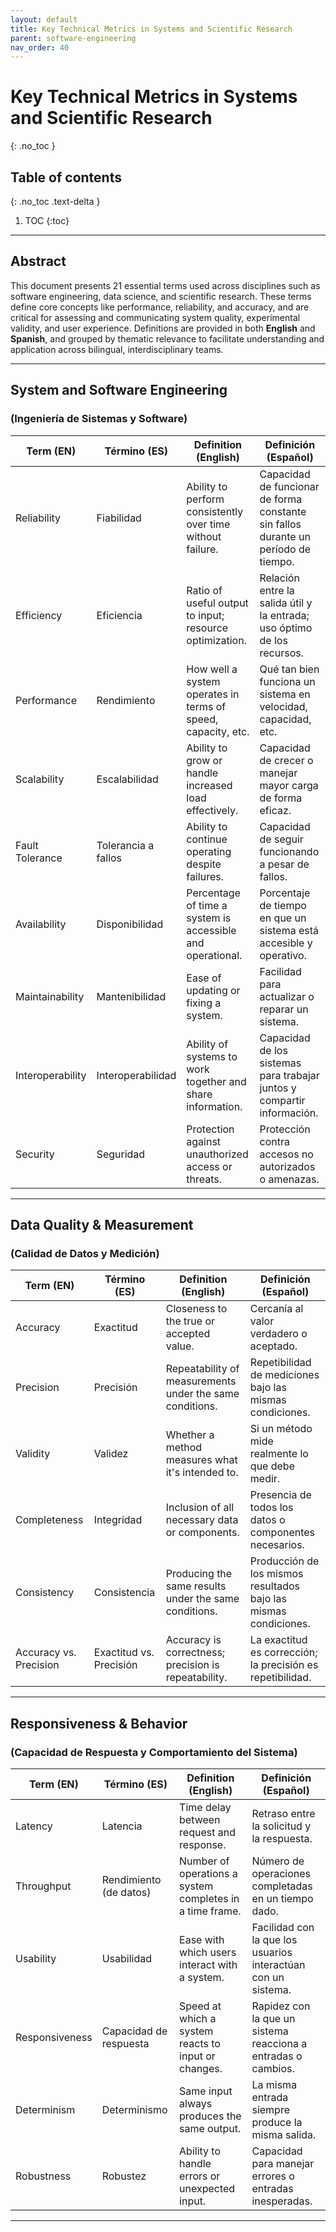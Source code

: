 ```yaml
---
layout: default
title: Key Technical Metrics in Systems and Scientific Research
parent: software-engineering
nav_order: 40
---
```

# Key Technical Metrics in Systems and Scientific Research
{: .no_toc }

## Table of contents
{: .no_toc .text-delta }

1. TOC
{:toc}

---

## Abstract

This document presents 21 essential terms used across disciplines such as software engineering, data science, and scientific research. These terms define core concepts like performance, reliability, and accuracy, and are critical for assessing and communicating system quality, experimental validity, and user experience. Definitions are provided in both **English** and **Spanish**, and grouped by thematic relevance to facilitate understanding and application across bilingual, interdisciplinary teams.

---

## System and Software Engineering

### (Ingeniería de Sistemas y Software)

| **Term (EN)**    | **Término (ES)**    | **Definition (English)**                                     | **Definición (Español)**                                                           |
| ---------------- | ------------------- | ------------------------------------------------------------ | ---------------------------------------------------------------------------------- |
| Reliability      | Fiabilidad          | Ability to perform consistently over time without failure.   | Capacidad de funcionar de forma constante sin fallos durante un período de tiempo. |
| Efficiency       | Eficiencia          | Ratio of useful output to input; resource optimization.      | Relación entre la salida útil y la entrada; uso óptimo de los recursos.            |
| Performance      | Rendimiento         | How well a system operates in terms of speed, capacity, etc. | Qué tan bien funciona un sistema en velocidad, capacidad, etc.                     |
| Scalability      | Escalabilidad       | Ability to grow or handle increased load effectively.        | Capacidad de crecer o manejar mayor carga de forma eficaz.                         |
| Fault Tolerance  | Tolerancia a fallos | Ability to continue operating despite failures.              | Capacidad de seguir funcionando a pesar de fallos.                                 |
| Availability     | Disponibilidad      | Percentage of time a system is accessible and operational.   | Porcentaje de tiempo en que un sistema está accesible y operativo.                 |
| Maintainability  | Mantenibilidad      | Ease of updating or fixing a system.                         | Facilidad para actualizar o reparar un sistema.                                    |
| Interoperability | Interoperabilidad   | Ability of systems to work together and share information.   | Capacidad de los sistemas para trabajar juntos y compartir información.            |
| Security         | Seguridad           | Protection against unauthorized access or threats.           | Protección contra accesos no autorizados o amenazas.                               |

---

## Data Quality & Measurement

### (Calidad de Datos y Medición)

| **Term (EN)**          | **Término (ES)**        | **Definition (English)**                                 | **Definición (Español)**                                         |
| ---------------------- | ----------------------- | -------------------------------------------------------- | ---------------------------------------------------------------- |
| Accuracy               | Exactitud               | Closeness to the true or accepted value.                 | Cercanía al valor verdadero o aceptado.                          |
| Precision              | Precisión               | Repeatability of measurements under the same conditions. | Repetibilidad de mediciones bajo las mismas condiciones.         |
| Validity               | Validez                 | Whether a method measures what it's intended to.         | Si un método mide realmente lo que debe medir.                   |
| Completeness           | Integridad              | Inclusion of all necessary data or components.           | Presencia de todos los datos o componentes necesarios.           |
| Consistency            | Consistencia            | Producing the same results under the same conditions.    | Producción de los mismos resultados bajo las mismas condiciones. |
| Accuracy vs. Precision | Exactitud vs. Precisión | Accuracy is correctness; precision is repeatability.     | La exactitud es corrección; la precisión es repetibilidad.       |

---

## Responsiveness & Behavior

### (Capacidad de Respuesta y Comportamiento del Sistema)

| **Term (EN)**  | **Término (ES)**       | **Definition (English)**                                 | **Definición (Español)**                                      |
| -------------- | ---------------------- | -------------------------------------------------------- | ------------------------------------------------------------- |
| Latency        | Latencia               | Time delay between request and response.                 | Retraso entre la solicitud y la respuesta.                    |
| Throughput     | Rendimiento (de datos) | Number of operations a system completes in a time frame. | Número de operaciones completadas en un tiempo dado.          |
| Usability      | Usabilidad             | Ease with which users interact with a system.            | Facilidad con la que los usuarios interactúan con un sistema. |
| Responsiveness | Capacidad de respuesta | Speed at which a system reacts to input or changes.      | Rapidez con la que un sistema reacciona a entradas o cambios. |
| Determinism    | Determinismo           | Same input always produces the same output.              | La misma entrada siempre produce la misma salida.             |
| Robustness     | Robustez               | Ability to handle errors or unexpected input.            | Capacidad para manejar errores o entradas inesperadas.        |

---
